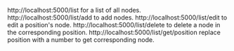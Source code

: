 http://localhost:5000/list for a list of all nodes.  
http://localhost:5000/list/add to add nodes. 
http://localhost:5000/list/edit to edit a position's node. 
http://localhost:5000/list/delete to delete a node in the corresponding position.
http://localhost:5000/list/get/position replace position with a number to get corresponding node. 
